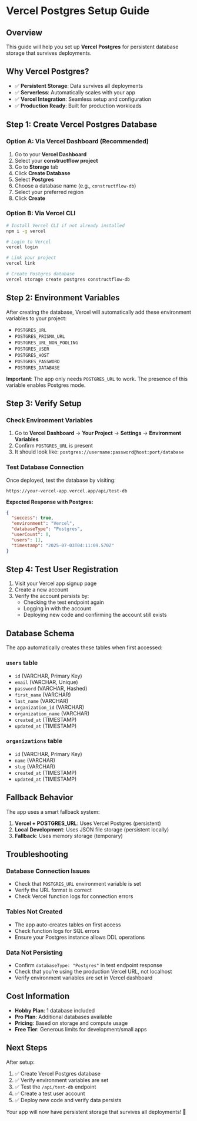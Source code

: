 # Vercel Postgres Setup Guide

## Overview

This guide will help you set up **Vercel Postgres** for persistent database storage that survives deployments.

## Why Vercel Postgres?

- ✅ **Persistent Storage**: Data survives all deployments
- ✅ **Serverless**: Automatically scales with your app
- ✅ **Vercel Integration**: Seamless setup and configuration
- ✅ **Production Ready**: Built for production workloads

## Step 1: Create Vercel Postgres Database

### Option A: Via Vercel Dashboard (Recommended)

1. Go to your **Vercel Dashboard**
2. Select your **constructflow project**
3. Go to **Storage** tab
4. Click **Create Database**
5. Select **Postgres**
6. Choose a database name (e.g., `constructflow-db`)
7. Select your preferred region
8. Click **Create**

### Option B: Via Vercel CLI

```bash
# Install Vercel CLI if not already installed
npm i -g vercel

# Login to Vercel
vercel login

# Link your project
vercel link

# Create Postgres database
vercel storage create postgres constructflow-db
```

## Step 2: Environment Variables

After creating the database, Vercel will automatically add these environment variables to your project:

- `POSTGRES_URL`
- `POSTGRES_PRISMA_URL`
- `POSTGRES_URL_NON_POOLING`
- `POSTGRES_USER`
- `POSTGRES_HOST`
- `POSTGRES_PASSWORD`
- `POSTGRES_DATABASE`

**Important**: The app only needs `POSTGRES_URL` to work. The presence of this variable enables Postgres mode.

## Step 3: Verify Setup

### Check Environment Variables

1. Go to **Vercel Dashboard** → **Your Project** → **Settings** → **Environment Variables**
2. Confirm `POSTGRES_URL` is present
3. It should look like: `postgres://username:password@host:port/database`

### Test Database Connection

Once deployed, test the database by visiting:

```
https://your-vercel-app.vercel.app/api/test-db
```

**Expected Response with Postgres:**

```json
{
  "success": true,
  "environment": "Vercel",
  "databaseType": "Postgres",
  "userCount": 0,
  "users": [],
  "timestamp": "2025-07-03T04:11:09.570Z"
}
```

## Step 4: Test User Registration

1. Visit your Vercel app signup page
2. Create a new account
3. Verify the account persists by:
   - Checking the test endpoint again
   - Logging in with the account
   - Deploying new code and confirming the account still exists

## Database Schema

The app automatically creates these tables when first accessed:

### `users` table

- `id` (VARCHAR, Primary Key)
- `email` (VARCHAR, Unique)
- `password` (VARCHAR, Hashed)
- `first_name` (VARCHAR)
- `last_name` (VARCHAR)
- `organization_id` (VARCHAR)
- `organization_name` (VARCHAR)
- `created_at` (TIMESTAMP)
- `updated_at` (TIMESTAMP)

### `organizations` table

- `id` (VARCHAR, Primary Key)
- `name` (VARCHAR)
- `slug` (VARCHAR)
- `created_at` (TIMESTAMP)
- `updated_at` (TIMESTAMP)

## Fallback Behavior

The app uses a smart fallback system:

1. **Vercel + POSTGRES_URL**: Uses Vercel Postgres (persistent)
2. **Local Development**: Uses JSON file storage (persistent locally)
3. **Fallback**: Uses memory storage (temporary)

## Troubleshooting

### Database Connection Issues

- Check that `POSTGRES_URL` environment variable is set
- Verify the URL format is correct
- Check Vercel function logs for connection errors

### Tables Not Created

- The app auto-creates tables on first access
- Check function logs for SQL errors
- Ensure your Postgres instance allows DDL operations

### Data Not Persisting

- Confirm `databaseType: "Postgres"` in test endpoint response
- Check that you're using the production Vercel URL, not localhost
- Verify environment variables are set in Vercel dashboard

## Cost Information

- **Hobby Plan**: 1 database included
- **Pro Plan**: Additional databases available
- **Pricing**: Based on storage and compute usage
- **Free Tier**: Generous limits for development/small apps

## Next Steps

After setup:

1. ✅ Create Vercel Postgres database
2. ✅ Verify environment variables are set
3. ✅ Test the `/api/test-db` endpoint
4. ✅ Create a test user account
5. ✅ Deploy new code and verify data persists

Your app will now have persistent storage that survives all deployments! 🎉
